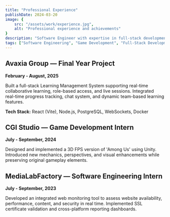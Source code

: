 ```yaml
---
title: "Professional Experience"
publishDate: 2024-03-20
image: {
	src: "/assets/work/experience.jpg",
	alt: "Professional experience and achievements"
}
description: "Software Engineer with expertise in full-stack development, game development, and modern technologies"
tags: ["Software Engineering", "Game Development", "Full-Stack Development"]
---
```


## Avaxia Group — Final Year Project
**February - August, 2025**

Built a full-stack Learning Management System supporting real-time collaborative learning, role-based access, and live sessions. Integrated real-time progress tracking, chat system, and dynamic team-based learning features.

**Tech Stack:** React (Vite), Node.js, PostgreSQL, WebSockets, Docker

## CGI Studio — Game Development Intern
**July - September, 2024**

Designed and implemented a 3D FPS version of 'Among Us' using Unity. Introduced new mechanics, perspectives, and visual enhancements while preserving original gameplay elements.

## MediaLabFactory — Software Engineering Intern
**July - September, 2023**

Developed an integrated web monitoring tool to assess website availability, performance, content, and security in real time. Implemented SSL certificate validation and cross-platform reporting dashboards.
